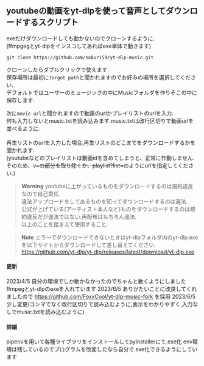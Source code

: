 ## youtubeの動画をyt-dlpを使って音声としてダウンロードするスクリプト
exeだけダウンロードしても動かないのでクローンするように.   
(ffmpgegとyt-dlpをインスコしてあればexe単体で動きます)  

```
git clone https://github.com/soburi59/yt-dlp-music.git
```
クローンしたらダブルクリックで使えます.<br />
保存場所は最初に`Target path`と聞かれますのでお好みの場所を選択してください.<br />
デフォルトではユーザーのミュージックの中にMusicフォルダを作りそこの中に保存します.<br />

次に`movie url`と聞かれますので動画のurlかプレイリストのurlを入力.<br />
何も入力しないとmusic.txtを読み込みます.music.txtは改行区切りで動画urlを並べるように.<br />
<br>
再生リストのurlを入力した場合,再生リストのどこまでをダウンロードするかを聞かれます.  <br />
(youtubeなどのプレイリストは動画idを含めてしまうと、正常に作動しません.  
そのため、v=~~の部分を取り除くか、playlist?list=~~のようにurlを指定してください.) 

> **Warning**
> youtubeに上がっているものをダウンロードするのは規約違反なので自己責任.  
> 違法アップロードをしてあるものを知ってダウンロードするのは違法.  
> 公式が上げている(アーティスト本人など)ものをダウンロードするのは規約違反だが違法ではない.再配布はもちろん違法.  
> 以上のことを踏まえて使用すること.

> **Note** 
> エラーでダウンロードできないときはyt-dlpフォルダ内のyt-dlp.exeを以下サイトからダウンロードして差し替えてください.
> https://github.com/yt-dlp/yt-dlp/releases/latest/download/yt-dlp.exe
> 
>  
#### 更新
2023/4/5 自分の環境でしか動かなかったのでちゃんと動くようにしました ffmpegとyt-dlpのexeを入れています
2023/6/5 ありがたいことに改良してくれましたので https://github.com/FoxxCool/yt-dlp-music-fork を採用
2023/6/5 少し変更(コンマでなく改行区切りで読み込むように,表示をわかりやすく,入力なしでmusic.txtを読み込むように)

#### 詳細
pipenvを用いて各種ライブラリをインストールしてpyinstallerにて.exe化
env環境は残しているのでプログラムを改変したなら自分で.exe化できるようにしています
